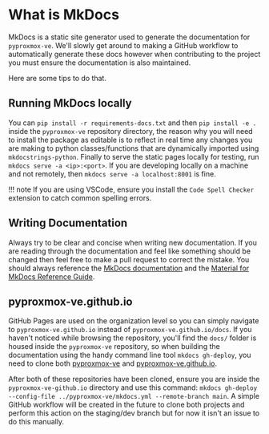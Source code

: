 # What is MkDocs

MkDocs is a static site generator used to generate the documentation for `pyproxmox-ve`. We'll slowly get around to making a GitHub workflow to automatically generate these docs however when contributing to the project you must ensure the documentation is also maintained.

Here are some tips to do that.

## Running MkDocs locally

You can `pip install -r requirements-docs.txt` and then `pip install -e .` inside the `pyproxmox-ve` repository directory, the reason why you will need to install the package as editable is to reflect in real time any changes you are making to python classes/functions that are dynamically imported using `mkdocstrings-python`. Finally to serve the static pages locally for testing, run `mkdocs serve -a <ip>:<port>`. If you are developing locally on a machine and not remotely, then `mkdocs serve -a localhost:8001` is fine.

!!! note
    If you are using VSCode, ensure you install the `Code Spell Checker` extension to catch common spelling errors.

## Writing Documentation

Always try to be clear and concise when writing new documentation. If you are reading through the documentation and feel like something should be changed then feel free to make a pull request to correct the mistake. You should always reference the [MkDocs documentation](https://www.mkdocs.org/) and the [Material for MkDocs Reference Guide](https://squidfunk.github.io/mkdocs-material/reference/).

## pyproxmox-ve.github.io

GitHub Pages are used on the organization level so you can simply navigate to `pyproxmox-ve.github.io` instead of `pyproxmox-ve.github.io/docs`. If you haven't noticed while browsing the repository, you'll find the `docs/` folder is housed inside the `pyproxmox-ve` repository, so when building the documentation using the handy command line tool `mkdocs gh-deploy`, you need to clone both [pyproxmox-ve](https://github.com/pyproxmox-ve/pyproxmox-ve) and [pyproxmox-ve.github.io](https://github.com/pyproxmox-ve/pyproxmox-ve.github.io).

After both of these repositories have been cloned, ensure you are inside the `pyproxmox-ve-github.io` directory and use this command: `mkdocs gh-deploy --config-file ../pyproxmox-ve/mkdocs.yml --remote-branch main`. A simple GitHub workflow will be created in the future to clone both projects and perform this action on the staging/dev branch but for now it isn't an issue to do this manually.